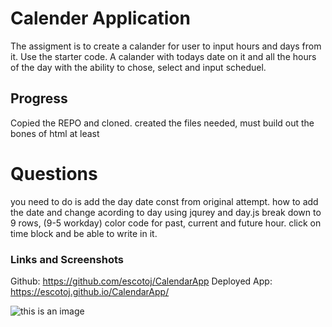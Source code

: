 # Calender Application
The assigment is to create a calander for user to input hours and days from it. 
Use the starter code. 
A calander with todays date on it and all the hours of the day with the ability to chose, select and input scheduel.

## Progress
Copied the REPO and cloned. 
created the files needed, must build out the bones of html at least 

# Questions
you need to do is add the day date const from original attempt.
how to add the date and change acording to day using jqurey and day.js
break down to 9 rows, (9-5 workday)
color code for past, current and future hour. 
click on time block and be able to write in it. 



### Links and Screenshots
Github: https://github.com/escotoj/CalendarApp
Deployed App: https://escotoj.github.io/CalendarApp/ 

![this is an image](PotterQuiz.png)